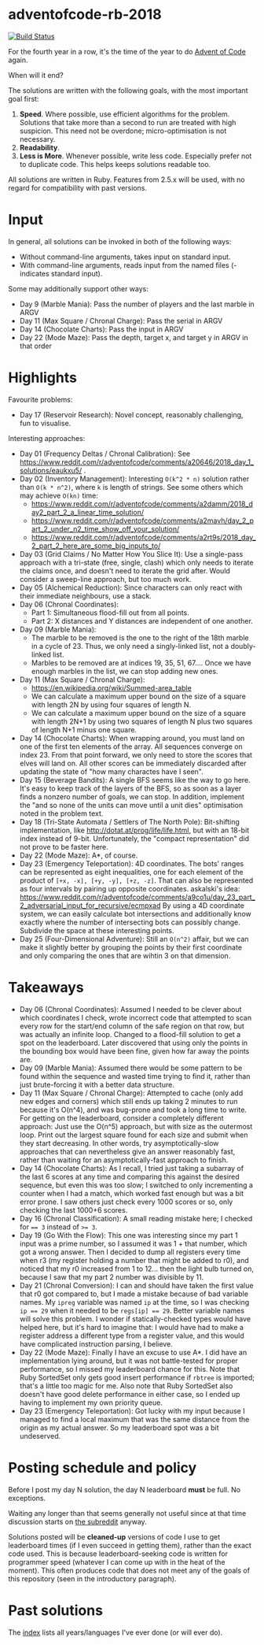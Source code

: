 # adventofcode-rb-2018

[![Build Status](https://travis-ci.org/petertseng/adventofcode-rb-2018.svg?branch=master)](https://travis-ci.org/petertseng/adventofcode-rb-2018)

For the fourth year in a row, it's the time of the year to do [Advent of Code](http://adventofcode.com) again.

When will it end?

The solutions are written with the following goals, with the most important goal first:

1. **Speed**.
   Where possible, use efficient algorithms for the problem.
   Solutions that take more than a second to run are treated with high suspicion.
   This need not be overdone; micro-optimisation is not necessary.
2. **Readability**.
3. **Less is More**.
   Whenever possible, write less code.
   Especially prefer not to duplicate code.
   This helps keeps solutions readable too.

All solutions are written in Ruby.
Features from 2.5.x will be used, with no regard for compatibility with past versions.

# Input

In general, all solutions can be invoked in both of the following ways:

* Without command-line arguments, takes input on standard input.
* With command-line arguments, reads input from the named files (- indicates standard input).

Some may additionally support other ways:

* Day 9 (Marble Mania): Pass the number of players and the last marble in ARGV
* Day 11 (Max Square / Chronal Charge): Pass the serial in ARGV
* Day 14 (Chocolate Charts): Pass the input in ARGV
* Day 22 (Mode Maze): Pass the depth, target x, and target y in ARGV in that order

# Highlights

Favourite problems:

* Day 17 (Reservoir Research): Novel concept, reasonably challenging, fun to visualise.

Interesting approaches:

* Day 01 (Frequency Deltas / Chronal Calibration): See https://www.reddit.com/r/adventofcode/comments/a20646/2018_day_1_solutions/eaukxu5/ .
* Day 02 (Inventory Management): Interesting `O(k^2 * n)` solution rather than `O(k * n^2)`, where `k` is length of strings. See some others which may achieve `O(kn)` time:
    * https://www.reddit.com/r/adventofcode/comments/a2damm/2018_day2_part_2_a_linear_time_solution/
    * https://www.reddit.com/r/adventofcode/comments/a2mavh/day_2_part_2_under_n2_time_show_off_your_solution/
    * https://www.reddit.com/r/adventofcode/comments/a2rt9s/2018_day_2_part_2_here_are_some_big_inputs_to/
* Day 03 (Grid Claims / No Matter How You Slice It): Use a single-pass approach with a tri-state (free, single, clash) which only needs to iterate the claims once, and doesn't need to iterate the grid after.
    Would consider a sweep-line approach, but too much work.
* Day 05 (Alchemical Reduction): Since characters can only react with their immediate neighbours, use a stack.
* Day 06 (Chronal Coordinates):
    * Part 1: Simultaneous flood-fill out from all points.
    * Part 2: X distances and Y distances are independent of one another.
* Day 09 (Marble Mania):
    * The marble to be removed is the one to the right of the 18th marble in a cycle of 23. Thus, we only need a singly-linked list, not a doubly-linked list.
    * Marbles to be removed are at indices 19, 35, 51, 67.... Once we have enough marbles in the list, we can stop adding new ones.
* Day 11 (Max Square / Chronal Charge):
    * https://en.wikipedia.org/wiki/Summed-area_table
    * We can calculate a maximum upper bound on the size of a square with length 2N by using four squares of length N.
    * We can calculate a maximum upper bound on the size of a square with length 2N+1 by using two squares of length N plus two squares of length N+1 minus one square.
* Day 14 (Chocolate Charts):
    When wrapping around, you must land on one of the first ten elements of the array.
    All sequences converge on index 23.
    From that point forward, we only need to store the scores that elves will land on.
    All other scores can be immediately discarded after updating the state of "how many charactes have I seen".
* Day 15 (Beverage Bandits):
    A single BFS seems like the way to go here.
    It's easy to keep track of the layers of the BFS, so as soon as a layer finds a nonzero number of goals, we can stop.
    In addition, implement the "and so none of the units can move until a unit dies" optimisation noted in the problem text.
* Day 18 (Tri-State Automata / Settlers of The North Pole):
    Bit-shifting implementation, like http://dotat.at/prog/life/life.html, but with an 18-bit index instead of 9-bit.
    Unfortunately, the "compact representation" did not prove to be faster here.
* Day 22 (Mode Maze): A\*, of course.
* Day 23 (Emergency Teleportation): 4D coordinates.
    The bots' ranges can be represented as eight inequalities, one for each element of the product of `[+x, -x], [+y, -y], [+z, -z]`.
    That can also be represented as four intervals by pairing up opposite coordinates.
    askalski's idea: https://www.reddit.com/r/adventofcode/comments/a9co1u/day_23_part_2_adversarial_input_for_recursive/ecmpxad
    By using a 4D coordinate system, we can easily calculate bot intersections and additionally know exactly where the number of intersecting bots can possibly change.
    Subdivide the space at these interesting points.
* Day 25 (Four-Dimensional Adventure):
    Still an `O(n^2)` affair, but we can make it slightly better by grouping the points by their first coordinate and only comparing the ones that are wihtin 3 on that dimension.

# Takeaways

* Day 06 (Chronal Coordinates): Assumed I needed to be clever about which coordinates I check, wrote incorrect code that attempted to scan every row for the start/end column of the safe region on that row, but was actually an infinite loop. Changed to a flood-fill solution to get a spot on the leaderboard. Later discovered that using only the points in the bounding box would have been fine, given how far away the points are.
* Day 09 (Marble Mania): Assumed there would be some pattern to be found within the sequence and wasted time trying to find it, rather than just brute-forcing it with a better data structure.
* Day 11 (Max Square / Chronal Charge): Attempted to cache (only add new edges and corners) which still ends up taking 2 minutes to run because it's O(n^4), and was bug-prone and took a long time to write. For getting on the leaderboard, consider a completely different approach: Just use the O(n^5) approach, but with size as the outermost loop. Print out the largest square found for each size and submit when they start decreasing. In other words, try asymptotically-slow approaches that can nevertheless give an answer reasonably fast, rather than waiting for an asymptotically-fast approach to finish.
* Day 14 (Chocolate Charts): As I recall, I tried just taking a subarray of the last 6 scores at any time and comparing this against the desired sequence, but even this was too slow; I switched to only incrementing a counter when I had a match, which worked fast enough but was a bit error prone. I saw others just check every 1000 scores or so, only checking the last 1000+6 scores.
* Day 16 (Chronal Classification): A small reading mistake here; I checked for `== 3` instead of `>= 3`.
* Day 19 (Go With the Flow): This one was interesting since my part 1 input was a prime number, so I assumed it was 1 + that number, which got a wrong answer. Then I decided to dump all registers every time when r3 (my register holding a number that might be added to r0), and noticed that my r0 increased from 1 to 12... then the light bulb turned on, because I saw that my part 2 number was divisible by 11.
* Day 21 (Chronal Conversion): I can and should have taken the first value that r0 got compared to, but I made a mistake because of bad variable names. My `ipreg` variable was named `ip` at the time, so I was checking `ip == 29` when it needed to be `regs[ip] == 29`. Better variable names will solve this problem. I wonder if statically-checked types would have helped here, but it's hard to imagine that: I would have had to make a register address a different type from a register value, and this would have complicated instruction parsing, I believe.
* Day 22 (Mode Maze): Finally I have an excuse to use A\*. I did have an implementation lying around, but it was not battle-tested for proper performance, so I missed my leaderboard chance for this. Note that Ruby SortedSet only gets good insert performance if `rbtree` is imported; that's a little too magic for me. Also note that Ruby SortedSet also doesn't have good delete performance in either case, so I ended up having to implement my own priority queue.
* Day 23 (Emergency Teleportation): Got lucky with my input because I managed to find a local maximum that was the same distance from the origin as my actual answer. So my leaderboard spot was a bit undeserved.

# Posting schedule and policy

Before I post my day N solution, the day N leaderboard **must** be full.
No exceptions.

Waiting any longer than that seems generally not useful since at that time discussion starts on [the subreddit](https://www.reddit.com/r/adventofcode) anyway.

Solutions posted will be **cleaned-up** versions of code I use to get leaderboard times (if I even succeed in getting them), rather than the exact code used.
This is because leaderboard-seeking code is written for programmer speed (whatever I can come up with in the heat of the moment).
This often produces code that does not meet any of the goals of this repository (seen in the introductory paragraph).

# Past solutions

The [index](https://github.com/petertseng/adventofcode-common/blob/master/index.md) lists all years/languages I've ever done (or will ever do).
